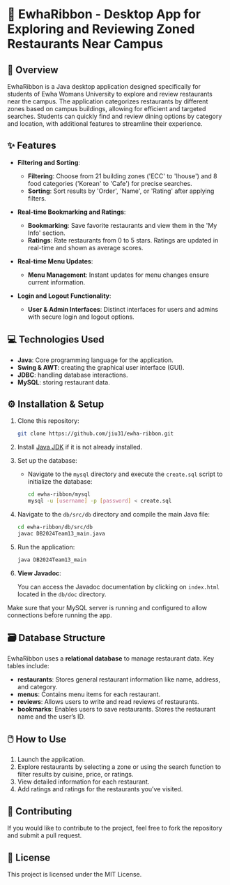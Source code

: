 # 🎀 EwhaRibbon - Desktop App for Exploring and Reviewing Zoned Restaurants Near Campus

## 📖 Overview
EwhaRibbon is a Java desktop application designed specifically for students of Ewha Womans University to explore and review restaurants near the campus. The application categorizes restaurants by different zones based on campus buildings, allowing for efficient and targeted searches. Students can quickly find and review dining options by category and location, with additional features to streamline their experience.

## ✨ Features
- **Filtering and Sorting**:
  - **Filtering**: Choose from 21 building zones ('ECC' to 'Ihouse') and 8 food categories ('Korean' to 'Cafe') for precise searches.
  - **Sorting**: Sort results by 'Order', 'Name', or 'Rating' after applying filters.

- **Real-time Bookmarking and Ratings**:
  - **Bookmarking**: Save favorite restaurants and view them in the 'My Info' section.
  - **Ratings**: Rate restaurants from 0 to 5 stars. Ratings are updated in real-time and shown as average scores.

- **Real-time Menu Updates**:
  - **Menu Management**: Instant updates for menu changes ensure current information.

- **Login and Logout Functionality**:
  - **User & Admin Interfaces**: Distinct interfaces for users and admins with secure login and logout options.

## 💻 Technologies Used
- **Java**: Core programming language for the application.
- **Swing & AWT**: creating the graphical user interface (GUI).
- **JDBC**: handling database interactions.
- **MySQL**: storing restaurant data.

## ⚙️ Installation & Setup

1. Clone this repository:
    ```bash
    git clone https://github.com/jiu31/ewha-ribbon.git
    ```

2. Install [Java JDK](https://www.oracle.com/java/technologies/javase-downloads.html) if it is not already installed.

3. Set up the database:
   - Navigate to the `mysql` directory and execute the `create.sql` script to initialize the database:
     ```bash
     cd ewha-ribbon/mysql
     mysql -u [username] -p [password] < create.sql
     ```

4. Navigate to the `db/src/db` directory and compile the main Java file:
    ```bash
    cd ewha-ribbon/db/src/db
    javac DB2024Team13_main.java
    ```

5. Run the application:
    ```bash
    java DB2024Team13_main
    ```

6. **View Javadoc**:
   
   You can access the Javadoc documentation by clicking on `index.html` located in the `db/doc` directory.

Make sure that your MySQL server is running and configured to allow connections before running the app.

## 🗃️ Database Structure
EwhaRibbon uses a **relational database** to manage restaurant data. Key tables include:

- **restaurants**: Stores general restaurant information like name, address, and category.
- **menus**: Contains menu items for each restaurant.
- **reviews**: Allows users to write and read reviews of restaurants.
- **bookmarks**: Enables users to save restaurants. Stores the restaurant name and the user’s ID.

## 🖱️ How to Use
1. Launch the application.
2. Explore restaurants by selecting a zone or using the search function to filter results by cuisine, price, or ratings.
3. View detailed information for each restaurant.
4. Add ratings and ratings for the restaurants you’ve visited.

## 🤝 Contributing
If you would like to contribute to the project, feel free to fork the repository and submit a pull request.

## 📄 License
This project is licensed under the MIT License.
